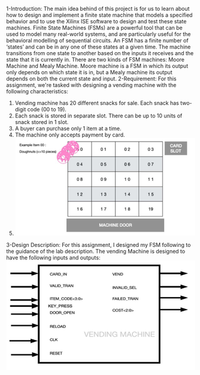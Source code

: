 1-Introduction:
The main idea behind of this project is for us to learn about how to design and implement a
finite state machine that models a specified behavior and to use the Xilinx ISE software to
design and test these state machines. Finite State Machines (FSMs) are a powerful tool that
can be used to model many real-world systems, and are particularly useful for the behavioral
modelling of sequential circuits. An FSM has a finite number of ‘states’ and can be in any one of
these states at a given time. The machine transitions from one state to another based on the
inputs it receives and the state that it is currently in. There are two kinds of FSM machines:
Moore Machine and Mealy Machine. Moore machine is a FSM in which its output only depends
on which state it is in, but a Mealy machine its output depends on both the current state and
input.
2-Requirement:
For this assignment, we're tasked with designing a vending machine with the following
characteristics:
1. Vending machine has 20 different snacks for sale. Each snack has two-digit code (00 to 19).
2. Each snack is stored in separate slot. There can be up to 10 units of snack stored in 1 slot.
3. A buyer can purchase only 1 item at a time.
4. The machine only accepts payment by card.
5. ![alt text](https://raw.githubusercontent.com/ben-karim2014/verilog-projects/main/vending1.jpg?raw=true)

3-Design Description:
For this assignment, I designed my FSM following to the guidance of the lab description. The
vending Machine is designed to have the following inputs and outputs:
![alt text](https://raw.githubusercontent.com/ben-karim2014/verilog-projects/main/vending2.jpg?raw=true)
